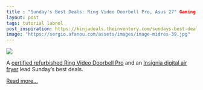 ```yaml
---
title : "Sunday's Best Deals: Ring Video Doorbell Pro, Asus 27" Gaming Monitor, Car Seat Gap Fillers, Workout Bench, Digital Air Fryer, and More"
layout: post
tags: tutorial labnol
post_inspiration: https://kinjadeals.theinventory.com/sundays-best-deals-ring-video-doorbell-pro-asus-27-g-1846615680
image: "https://sergio.afanou.com/assets/images/image-midres-39.jpg"
---
```


<img src="https://i.kinja-img.com/gawker-media/image/upload/s--A8hdykh---/c_fit,fl_progressive,q_80,w_636/r9dc11dwbkuyrwiqy1oj.jpg" /><p>A  <a href="https://kinjadeals.theinventory.com/keep-an-eye-out-for-visitors-with-a-certified-refurbish-1846615229?ks=nativestream">certified refurbished Ring Video Doorbell Pro</a> and an <a href="https://kinjadeals.theinventory.com/cook-all-the-delicious-things-with-60-off-a-highly-rat-1846265517?ks=nativestream">Insignia digital air fryer</a> lead Sunday’s best deals.<br></p><p><a href="https://kinjadeals.theinventory.com/sundays-best-deals-ring-video-doorbell-pro-asus-27-g-1846615680">Read more...</a></p>